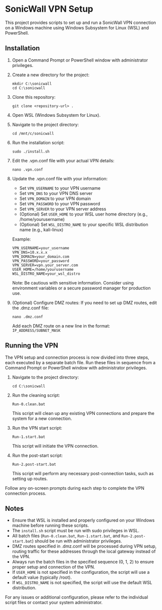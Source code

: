 # SonicWall VPN Setup

This project provides scripts to set up and run a SonicWall VPN connection on a Windows machine using Windows Subsystem for Linux (WSL) and PowerShell.

## Installation

1. Open a Command Prompt or PowerShell window with administrator privileges.

2. Create a new directory for the project:
   ```
   mkdir C:\sonicwall
   cd C:\sonicwall
   ```

3. Clone this repository:
   ```
   git clone <repository-url> .
   ```

4. Open WSL (Windows Subsystem for Linux).

5. Navigate to the project directory:
   ```
   cd /mnt/c/sonicwall
   ```

6. Run the installation script:
   ```
   sudo ./install.sh
   ```

7. Edit the .vpn.conf file with your actual VPN details:
   ```
   nano .vpn.conf
   ```

8. Update the .vpn.conf file with your information:
   - Set `VPN_USERNAME` to your VPN username
   - Set `VPN_DNS` to your VPN DNS server
   - Set `VPN_DOMAIN` to your VPN domain
   - Set `VPN_PASSWORD` to your VPN password
   - Set `VPN_SERVER` to your VPN server address
   - (Optional) Set `USER_HOME` to your WSL user home directory (e.g., /home/yourusername)
   - (Optional) Set `WSL_DISTRO_NAME` to your specific WSL distribution name (e.g., kali-linux)

   Example:
   ```
   VPN_USERNAME=your_username
   VPN_DNS=10.x.x.x
   VPN_DOMAIN=your_domain.com
   VPN_PASSWORD=your_password
   VPN_SERVER=vpn.your_server.com
   USER_HOME=/home/yourusername
   WSL_DISTRO_NAME=your_wsl_distro
   ```

   Note: Be cautious with sensitive information. Consider using environment variables or a secure password manager for production use.

9. (Optional) Configure DMZ routes:
   If you need to set up DMZ routes, edit the .dmz.conf file:
   ```
   nano .dmz.conf
   ```
   Add each DMZ route on a new line in the format: `IP_ADDRESS/SUBNET_MASK`

## Running the VPN

The VPN setup and connection process is now divided into three steps, each executed by a separate batch file. Run these files in sequence from a Command Prompt or PowerShell window with administrator privileges.

1. Navigate to the project directory:
   ```
   cd C:\sonicwall
   ```

2. Run the cleaning script:
   ```
   Run-0.clean.bat
   ```
   This script will clean up any existing VPN connections and prepare the system for a new connection.

3. Run the VPN start script:
   ```
   Run-1.start.bat
   ```
   This script will initiate the VPN connection.

4. Run the post-start script:
   ```
   Run-2.post-start.bat
   ```
   This script will perform any necessary post-connection tasks, such as setting up routes.

Follow any on-screen prompts during each step to complete the VPN connection process.

## Notes

- Ensure that WSL is installed and properly configured on your Windows machine before running these scripts.
- The `install.sh` script must be run with sudo privileges in WSL.
- All batch files (`Run-0.clean.bat`, `Run-1.start.bat`, and `Run-2.post-start.bat`) should be run with administrator privileges.
- DMZ routes specified in .dmz.conf will be processed during VPN setup, routing traffic for these addresses through the local gateway instead of the VPN.
- Always run the batch files in the specified sequence (0, 1, 2) to ensure proper setup and connection of the VPN.
- If `USER_HOME` is not specified in the configuration, the script will use a default value (typically /root).
- If `WSL_DISTRO_NAME` is not specified, the script will use the default WSL distribution.

For any issues or additional configuration, please refer to the individual script files or contact your system administrator.